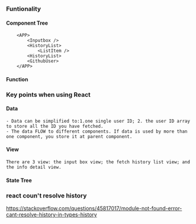 ### Funtionality 
#### Component Tree
        <APP>
            <Inputbox /> 
            <HistoryList>
                <ListItem />
            <HistoryList>    
            <GithubUser>
        </APP>
#### Function

### Key points when using React 
#### Data
    - Data can be simplified to:1.one single user ID; 2. the user ID array to store all the ID you have fetched.
    - The data FLOW to different components. If data is used by more than one component, you store it at parent component.
#### View
    There are 3 view: the input box view; the fetch history list view; and the info detail view. 
#### State Tree


### react coun't resolve history
https://stackoverflow.com/questions/45817017/module-not-found-error-cant-resolve-history-in-types-history